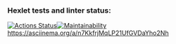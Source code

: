 ### Hexlet tests and linter status:
[![Actions Status](https://github.com/yokithaiu/frontend-project-44/actions/workflows/hexlet-check.yml/badge.svg)](https://github.com/yokithaiu/frontend-project-44/actions)[![Maintainability](https://api.codeclimate.com/v1/badges/4a8576f9d0eb9399298f/maintainability)](https://codeclimate.com/github/yokithaiu/frontend-project-44/maintainability)
https://asciinema.org/a/n7KkfrjMqLP21UfGVDaYho2Nh
